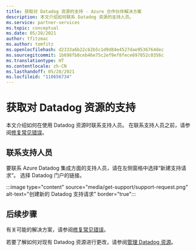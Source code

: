 ```yaml
---
title: 获取对 Datadog 资源的支持 - Azure 合作伙伴解决方案
description: 本文介绍如何联系 Datadog 资源的支持人员。
ms.service: partner-services
ms.topic: conceptual
ms.date: 05/28/2021
author: tfitzmac
ms.author: tomfitz
ms.openlocfilehash: d2333a6b22cb2b5c1d9d84e4527dae9536764dec
ms.sourcegitcommit: 1b698fb8ceb46e75c2ef9ef8fece697852c0356c
ms.translationtype: HT
ms.contentlocale: zh-CN
ms.lasthandoff: 05/28/2021
ms.locfileid: "110656734"
---
```

# <a name="get-support-for-datadog-resource"></a>获取对 Datadog 资源的支持

本文介绍如何在使用 Datadog 资源时联系支持人员。 在联系支持人员之前，请参阅[修复常见错误](troubleshoot.md)。

## <a name="contact-support"></a>联系支持人员

要联系 Azure Datadog 集成方面的支持人员，请在左侧窗格中选择“新建支持请求”。 选择 Datadog 门户的链接。

:::image type="content" source="media/get-support/support-request.png" alt-text="创建新的 Datadog 支持请求" border="true":::

## <a name="next-steps"></a>后续步骤

有关可能的解决方案，请参阅[修复常见错误](troubleshoot.md)。

若要了解如何对现有 Datadog 资源进行更改，请参阅[管理 Datadog 资源](manage.md)。